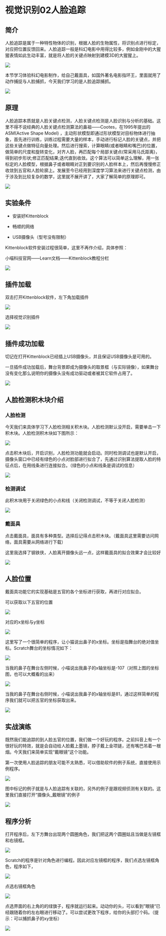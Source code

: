 # 视觉识别02人脸追踪

## 简介

人脸追踪是属于一种特性物体的识别，根据人脸的生物属性，将识别点进行标定，对应把位置反馈回来。人脸追踪一般是科幻电影中用得比较多，例如金刚中的大猩猩表情如此生动丰富，就是将人脸的关键点映射到建模3D的大猩猩上。

![](./images/c07_08.png)



本节学习体验科幻电影制作，给自己戴面具，如国外著名电影指环王，里面就用了动作捕捉与人脸捕抓，今天我们学习的是人脸追踪捕抓。

![](./images/c07_07.png)

## 原理

人脸追踪本质就是人脸关键点检测，人脸关键点检测是人脸识别与分析的基础。这里不得不说经典的人脸关键点检测算法的鼻祖——Cootes，在1995年提出的ASM(Active Shape Model) ，主动形状模型即通过形状模型对目标物体进行抽象，首先进行训练，训练过程需要大量的样本，手动进行标记人脸的关键点，并把这些关键点做特征向量处理。然后进行搜索，计算眼睛(或者眼睛和嘴巴)的位置，做简单的尺度和旋转变化，对齐人脸，再匹配每个局部关键点(常采用马氏距离)，得到初步形状;修正匹配结果;迭代直到收敛。这个算法可以简单这么理解，用一张标定的人脸模型，根据鼻子或者眼睛对正到要识别的人脸样本上，然后再慢慢修正收敛到五官和人脸轮廓上。发展至今已经用到深度学习算法来进行关键点检测，由于涉及到比较复杂的数学，这里就不展开讲了，大家了解简单的原理即可。

![](./images/c07_09.png)

## 实验条件

- 安装好Kittenblock

- 畅顺的网络

- USB摄像头（型号没有限制）

Kittenblock软件安装过程很简单，这里不再作介绍，具体参照：

小喵科技官网——Learn文档——Kittenblock教程分栏

![](./images/c01_16.png)

## 插件加载

双击打开Kittenblock软件，左下角加载插件

![](./images/c01_01.png)

选择视觉识别插件

![](./images/c06_02.png)

## 插件成功加载

切记在打开Kittenblock已经插上USB摄像头，并且保证USB摄像头是可用的。

一旦插件成功加载后，舞台背景即成为摄像头的取景框（与实际镜像），如果舞台没有变化那么说明你的摄像头没有成功驱动或者被其它软件占用了。

![](./images/c06_03.png)



## 人脸检测积木块介绍

### 人脸检测

今天我们来具体学习下人脸检测相关积木块。人脸检测默认没开启，需要单击一下积木块。人脸检测积木块如下图所示：

![](images/c07_10.png)



点击积木块后，开启识别，人脸检测功能就会启动。同时检测调试也是默认开启，摄像头窗口中已经有绿色的小点对脸部进行拟合了，先通过识别算法提取人脸的特征点后，在用线条进行连接拟合。（绿色的小点和线条是调试的信息）

![](./images/c07_01.png)



### 检测调试

此积木块用于关闭绿色的小点和线（关闭检测调试，不等于关闭人脸检测）

![](images/c07_11.png)



### 戴面具

点击戴面具，面具有多种类型。选择后记得点击积木块。（戴面具这里需要访问网络，面具需要从网络进行下载）

这里我选择了钢铁侠，人脸离开摄像头远一点，这样戴面具的拟合效果才会比较好

![](./images/c07_02.png)



## 人脸位置

戴面具功能它的实现基础是五官的各个坐标进行获取，再进行对应拟合。

可以获取以下五官的位置

![](images/c07_13.png)

对应的x坐标与y坐标

![](images/c07_14.png)



这里写了一个很简单的程序，让小猫说出鼻子的x坐标。坐标是指舞台的绝对值坐标。Scratch舞台的坐标情况如下：

![](images/c07_15.png)



当我的鼻子在舞台左侧时候，小喵说出我鼻子的x轴坐标是-107（对照上图的坐标图，也可以大概看的出来）

![](./images/c07_03.png)



当我的鼻子在舞台右侧时候，小喵说出我鼻子的x轴坐标是81，通过这样简单的程序我们就可以把五官的坐标获取出来。

![](./images/c07_04.png)



## 实战演练

既然我们能追踪的到人脸五官的位置，我们做一个好玩的程序。之前抖音上有一个很好玩的特效，就是会自动给人脸戴上墨镜，脖子戴上金项链，还有嘴巴吊着一根烟。今天我们来简单实现“戴眼镜”这个功能。

第一次使用人脸追踪的朋友可能不太熟悉，可以借助软件的例子系统，直接使用示例程序。

![](./images/c07_05.png)



图中标记的例子就是与人脸追踪有关联的，另外的例子是跟视频侦测有关联的。这里我们直接打开“摄像头_戴眼镜”的例子

![](./images/c07_06.png)



## 程序分析

打开程序后，左下方舞台出现两个圆圈角色，我们把这两个圆圈姑且当做是左镜框和右镜框。

![](images/c07_17.png)



Scratch的程序是针对角色进行编程。因此对应左镜框的程序，我们点选左镜框角色，程序如下，

![](images/c07_18.png)



点选右镜框角色

![](images/c07_19.png)



点选界面的右上角的的绿旗子，程序就运行起来。动动你的头，可以看到”眼镜“已经跟随着你的左右眼进行移动了。可以尝试更改下程序，给你的头部打个码。（提示：可以捕抓鼻子的xy坐标）

![](images/c07_20.png)





